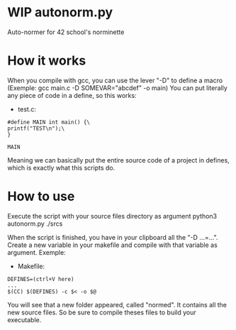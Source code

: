 # WIP autonorm.py
Auto-normer for 42 school's norminette

# How it works
When you compile with gcc, you can use the lever "-D" to define a macro (Exemple: gcc main.c -D SOMEVAR="abcdef" -o main)
You can put literally any piece of code in a define, so this works:

- test.c:
```
#define MAIN int main() {\
printf("TEST\n");\
}

MAIN
```
Meaning we can basically put the entire source code of a project in defines, which is exactly what this scripts do.

# How to use
Execute the script with your source files directory as argument
python3 autonorm.py ./srcs

When the script is finished, you have in your clipboard all the "-D ...=...". Create a new variable in your makefile and compile with that variable as argument.
Exemple:

- Makefile:
```
DEFINES=(ctrl+V here)
...
$(CC) $(DEFINES) -c $< -o $@
```

You will see that a new folder appeared, called "normed". It contains all the new source files. So be sure to compile theses files to build your executable.
